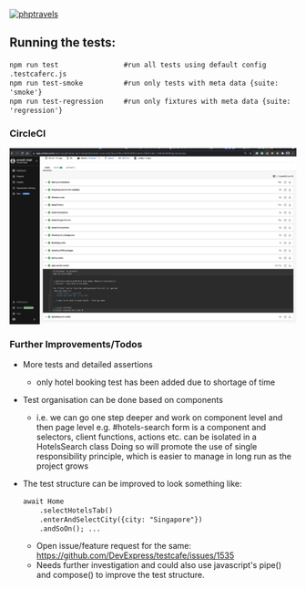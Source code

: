 [![phptravels](https://circleci.com/gh/punarjit-singh/phptravels-web-tests.svg?style=svg)](https://app.circleci.com/pipelines/github/punarjit-singh/phptravels-web-tests)

## Running the tests:
    npm run test                #run all tests using default config .testcaferc.js
    npm run test-smoke          #run only tests with meta data {suite: 'smoke'}
    npm run test-regression     #run only fixtures with meta data {suite: 'regression'}
    
### CircleCI
![CircleCI Sample Snapshot](/circleci.png)

### Further Improvements/Todos
-  More tests and detailed assertions
    - only hotel booking test has been added due to shortage of time

- Test organisation can be done based on components 
    - i.e. we can go one step deeper and work on component level and then page level
  e.g. #hotels-search form is a component and selectors, client functions, actions etc. can be isolated in a HotelsSearch class 
  Doing so will promote the use of single responsibility principle, which is easier to manage in long run as the project grows
      
- The test structure can be improved to look something like:
    ```
    await Home
        .selectHotelsTab()
        .enterAndSelectCity({city: "Singapore"})
        .andSoOn(); ...
    ```
    - Open issue/feature request for the same: https://github.com/DevExpress/testcafe/issues/1535
    - Needs further investigation and could also use javascript's pipe() and compose() to improve the test structure.
    